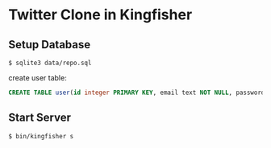 # Twitter Clone in Kingfisher

## Setup Database

```
$ sqlite3 data/repo.sql
```

create user table:

```sql
CREATE TABLE user(id integer PRIMARY KEY, email text NOT NULL, password_digest text NOT NULL);
```

## Start Server

```
$ bin/kingfisher s
```
